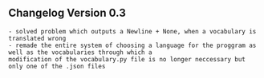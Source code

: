 ## Changelog Version 0.3
	- solved problem which outputs a Newline + None, when a vocabulary is translated wrong
    - remade the entire system of choosing a language for the proggram as well as the vocabularies through which a 
    modification of the vocabulary.py file is no longer neccessary but only one of the .json files
